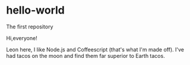# hello-world
The first repository

Hi,everyone!

Leon here, I like Node.js and Coffeescript (that's what I'm made off).
I've had tacos on the moon and find them far superior to Earth tacos.
